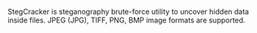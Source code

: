 StegCracker is steganography brute-force utility to uncover hidden data inside files.
JPEG (JPG), TIFF, PNG, BMP image formats are supported.